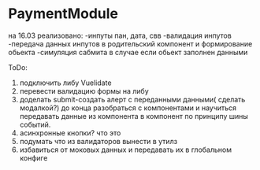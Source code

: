 # PaymentModule
на 16.03 реализовано:
-инпуты пан, дата, свв
-валидация инпутов
-передача данных инпутов в родительский компонент и формирование обьекта
-симуляция сабмита в случае если обьект заполнен данными

ToDo:
1) подключить либу Vuelidate
2) перевести валидацию формы на либу
3) доделать submit-создать алерт с переданными данными( сделать модалкой?)
до конца разобраться с компонентами и научиться передавать данные из компонента в компонент по принципу шины событий.
4) асинхронные кнопки? что это
5) подумать что из валидаторов вынести в утилз
6) избавиться от моковых данных и передавать их в глобальном конфиге